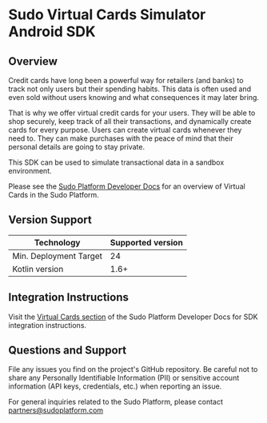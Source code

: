 # Sudo Virtual Cards Simulator Android SDK

## Overview

Credit cards have long been a powerful way for retailers (and banks) to track not only users but their spending habits. This data is often used and even sold without users knowing and what consequences it may later bring.

That is why we offer virtual credit cards for your users. They will be able to shop securely, keep track of all their transactions, and dynamically create cards for every purpose. Users can create virtual cards whenever they need to. They can make purchases with the peace of mind that their personal details are going to stay private.

This SDK can be used to simulate transactional data in a sandbox environment.

Please see the [Sudo Platform Developer Docs](https://sudoplatform.com/docs) for an overview of Virtual Cards in the Sudo Platform.

## Version Support

| Technology             | Supported version |
| ---------------------- | ----------------- |
| Min. Deployment Target | 24                |
| Kotlin version         | 1.6+              |

## Integration Instructions

Visit the [Virtual Cards section](https://docs.sudoplatform.com/guides/virtual-cards) of the Sudo Platform Developer Docs for SDK integration instructions.

## Questions and Support

File any issues you find on the project's GitHub repository. Be careful not to share any Personally Identifiable Information (PII) or sensitive account information (API keys, credentials, etc.) when reporting an issue.

For general inquiries related to the Sudo Platform, please contact [partners@sudoplatform.com](mailto:partners@sudoplatform.com)
